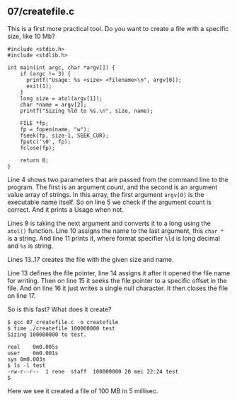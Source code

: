 ## 07/createfile.c

This is a first more practical tool. Do you want to create a file with a specific size, like 10 Mb?

```
#include <stdio.h>
#include <stdlib.h>

int main(int argc, char *argv[]) {
    if (argc != 3) {
      printf("Usage: %s <size> <filename>\n", argv[0]);
      exit(1);
    }
    long size = atol(argv[1]);
    char *name = argv[2];
    printf("Sizing %ld to %s.\n", size, name);

    FILE *fp; 
    fp = fopen(name, "w");
    fseek(fp, size-1, SEEK_CUR);
    fputc('\0', fp);
    fclose(fp);

    return 0;
}
```


Line 4 shows two parameters that are passed from
the command line to the program. The first is an
argument count, and the second is an argument value
array of strings. In this array, the first
argument `argv[0]` is the executable name itself.
So on line 5 we check if the argument count is correct. And it prints a Usage when not.

Lines 9 is taking the next argument and converts it to a long using the `atol()` function. Line 10 assigns the name to the last argument, this `char *` is a string. And line 11 prints it, where format specifier `%ld` is long decimal and `%s` is string.

Lines 13..17 creates the file with the given size and name.

Line 13 defines the file pointer, line 14 assigns it after it opened the file name for writing. Then on line 15 it seeks the file pointer to a specific offset in the file. And on line 16 it just writes a single null character. It then closes the file on line 17.

So is this fast? What does it create?

```
$ gcc 07_createfile.c -o createfile
$ time ./createfile 100000000 test
Sizing 100000000 to test.

real	0m0.005s
user	0m0.001s
sys	0m0.003s
$ ls -l test
-rw-r--r--  1 rene  staff  100000000 20 mei 22:24 test
$
```

Here we see it created a file of 100 MB in 5 millisec.
